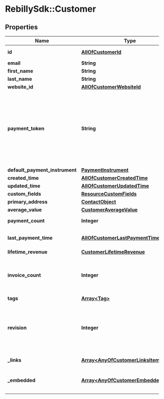 # RebillySdk::Customer

## Properties
Name | Type | Description | Notes
------------ | ------------- | ------------- | -------------
**id** | [**AllOfCustomerId**](AllOfCustomerId.md) | The customer identifier string. | [optional] 
**email** | **String** | The customer&#x27;s email. | [optional] 
**first_name** | **String** | The customer&#x27;s first name. | [optional] 
**last_name** | **String** | The customer&#x27;s last name. | [optional] 
**website_id** | [**AllOfCustomerWebsiteId**](AllOfCustomerWebsiteId.md) | The website&#x27;s ID. | [optional] 
**payment_token** | **String** | A write-only payment token; if supplied, it will be converted into a payment instrument and be set as the &#x60;defaultPaymentInstrument&#x60;. The value of this property will override the &#x60;defaultPaymentInstrument&#x60; in the case that both are supplied. The token may only be used once before it is expired.  | [optional] 
**default_payment_instrument** | [**PaymentInstrument**](PaymentInstrument.md) |  | [optional] 
**created_time** | [**AllOfCustomerCreatedTime**](AllOfCustomerCreatedTime.md) | The customer created time. | [optional] 
**updated_time** | [**AllOfCustomerUpdatedTime**](AllOfCustomerUpdatedTime.md) | The customer updated time. | [optional] 
**custom_fields** | [**ResourceCustomFields**](ResourceCustomFields.md) |  | [optional] 
**primary_address** | [**ContactObject**](ContactObject.md) |  | [optional] 
**average_value** | [**CustomerAverageValue**](CustomerAverageValue.md) |  | [optional] 
**payment_count** | **Integer** | The number of approved payments for the customer. | [optional] 
**last_payment_time** | [**AllOfCustomerLastPaymentTime**](AllOfCustomerLastPaymentTime.md) | The most recent time of an approved payment for the customer. | [optional] 
**lifetime_revenue** | [**CustomerLifetimeRevenue**](CustomerLifetimeRevenue.md) |  | [optional] 
**invoice_count** | **Integer** | An auto-incrementing number based on the sequence of invoices. If set to 0, then this record is a Lead, otherwise is a Customer. | [optional] 
**tags** | [**Array&lt;Tag&gt;**](Tag.md) | A list of customer&#x27;s tags. | [optional] 
**revision** | **Integer** | The number of times the customer data has been modified. The revision is useful when analyzing webhook data to determine if the change takes precedence over the current representation.  | [optional] 
**_links** | [**Array&lt;AnyOfCustomerLinksItems&gt;**](.md) | The links related to resource. | [optional] 
**_embedded** | [**Array&lt;AnyOfCustomerEmbeddedItems&gt;**](.md) | Any embedded objects available that are requested by the &#x60;expand&#x60; querystring parameter. | [optional] 

